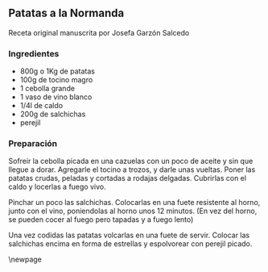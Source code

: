 ## Patatas a la Normanda

Receta original manuscrita por Josefa Garzón Salcedo

### Ingredientes

- 800g o 1Kg de patatas
- 100g de tocino magro
- 1 cebolla grande
- 1 vaso de vino blanco
- 1/4l de caldo
- 200g de salchichas
- perejil

### Preparación

Sofreir la cebolla picada en una cazuelas
con un poco de aceite y sin que llegue a dorar.
Agregarle el tocino a trozos, y darle unas vueltas.
Poner las patatas crudas, peladas y cortadas a rodajas delgadas.
Cubrirlas con el caldo y locerlas a fuego vivo.

Pinchar un poco las salchichas.
Colocarlas en una fuete resistente al horno,
junto con el vino, poniendolas al horno unos 12 minutos.
(En vez del horno, se pueden cocer al fuego pero tapadas y a fuego lento)

Una vez codidas las patatas volcarlas en una fuete de servir.
Colocar las salchichas encima en forma de estrellas y espolvorear con perejil picado.

\newpage
